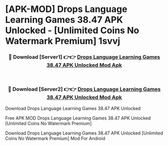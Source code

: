 # [APK-MOD] Drops  Language Learning Games 38.47 APK Unlocked - [Unlimited Coins No Watermark Premium] 1svvj



<div align="center">
<h3>🔴 Download [Server1] 👉👉 <a href="https://momento.my/?title=Drops__Language_Learning_Games_38.47_APK_Unlocked">Drops  Language Learning Games 38.47 APK Unlocked Mod Apk</a></h3><br>

<h3>🔴 Download [Server2] 👉👉 <a href="https://momento.my/?title=Drops__Language_Learning_Games_38.47_APK_Unlocked">Drops  Language Learning Games 38.47 APK Unlocked Mod Apk</a></h3>
</div>



Download Drops  Language Learning Games 38.47 APK Unlocked 

Free APK MOD Drops  Language Learning Games 38.47 APK Unlocked [Unlimited Coins No Watermark Premium]

Download Drops  Language Learning Games 38.47 APK Unlocked [Unlimited Coins No Watermark Premium] Mod For Android
